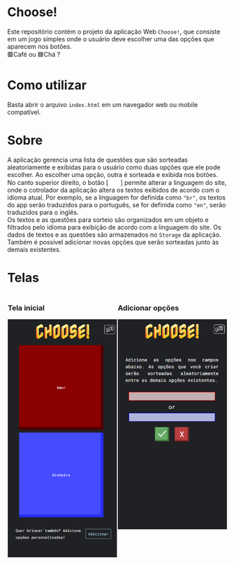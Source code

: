 # Choose!

Este repositório contém o projeto da aplicação Web `Choose!`, que
consiste em um jogo simples onde o usuário deve escolher uma das opções
que aparecem nos botões. <br>
🟥Café ou 🟦Chá ?

# Como utilizar

Basta abrir o arquivo `index.html` em um navegador web ou mobile compatível.

# Sobre

A aplicação gerencia uma lista de questões que são sorteadas aleatoriamente e exibidas para o usuário como duas opções que ele pode escolher. Ao escolher uma opção, outra é sorteada e exibida nos botões.<br>
No canto superior direito, o botão [ <img style="width: 20px" src="./src/public/assets/language-icon.png"> ] permite alterar a linguagem do site, onde o cotrolador da aplicação altera os textos exibidos de acordo com o idioma atual. Por exemplo, se a linguagem for definida como `"br"`, os textos do app serão traduzidos para o português, se for definida como `"en"`, serão traduzidos para o inglês. <br>
Os textos e as questões para sorteio são organizados em um objeto e filtrados pelo idioma para exibição de acordo com a linguagem do site. Os dados de textos e as questões são armazenados no `Storage` da aplicação.<br>
Também é possível adicionar novas opções que serão sorteadas junto às demais existentes.

# Telas

<div style="display: flex; justify-content: space-around; flex-wrap: wrap;">
<div>
<h3>Tela inicial</h3>
<img style="width: 250px" src="./src/public/assets/print1.png">
</div>
<div>
<h3>Adicionar opções</h3>
<img style="width: 250px" src="./src/public/assets/print2.png">
</div>
</div>
